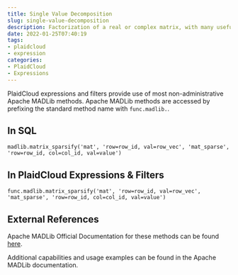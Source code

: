 ```yaml
---
title: Single Value Decomposition
slug: single-value-decomposition
description: Factorization of a real or complex matrix, with many useful applications in signal processing and statistics
date: 2022-01-25T07:40:19
tags:
- plaidcloud
- expression
categories:
- PlaidCloud
- Expressions
---
```



PlaidCloud expressions and filters provide use of most non-administrative Apache MADLib methods. Apache MADLib methods are accessed by prefixing the standard method name with `func.madlib.`.



## In SQL



```
madlib.matrix_sparsify('mat', 'row=row_id, val=row_vec', 'mat_sparse', 'row=row_id, col=col_id, val=value')
```


## In PlaidCloud Expressions & Filters



```
func.madlib.matrix_sparsify('mat', 'row=row_id, val=row_vec', 'mat_sparse', 'row=row_id, col=col_id, val=value')
```


## External References


Apache MADLib Official Documentation for these methods can be found [here](https://madlib.apache.org/docs/latest/group__grp__svd.html).



Additional capabilities and usage examples can be found in the Apache MADLib documentation.

